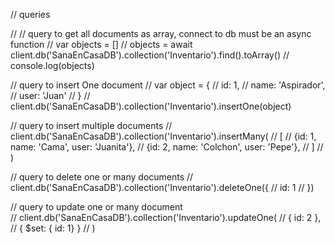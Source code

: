 // queries

// // query to get all documents as array, connect to db must be an async function
// var objects = []
// objects = await client.db('SanaEnCasaDB').collection('Inventario').find().toArray()
// console.log(objects)


// query to insert One document
// var object = {
//     id: 1,
//     name: 'Aspirador',
//     user: 'Juan'
// }
// client.db('SanaEnCasaDB').collection('Inventario').insertOne(object)


// query to insert multiple documents
// client.db('SanaEnCasaDB').collection('Inventario').insertMany(
//     [
//         {id: 1, name: 'Cama', user: 'Juanita'},
//         {id: 2, name: 'Colchon', user: 'Pepe'},
//     ]
// )


// query to delete one or many documents
// client.db('SanaEnCasaDB').collection('Inventario').deleteOne({
//     id: 1
// })


// query to update one or many document    
// client.db('SanaEnCasaDB').collection('Inventario').updateOne(
//     { id: 2 },
//     { $set: { id: 1} }
// )
